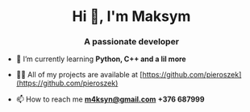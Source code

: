 <h1 align="center">Hi 👋, I'm Maksym</h1>
<h3 align="center">A passionate developer</h3>

- 🌱 I’m currently learning **Python, C++ and  a lil more**

- 👨‍💻 All of my projects are available at [https://github.com/pieroszek](https://github.com/pieroszek)

- 📫 How to reach me **m4ksyn@gmail.com** **+376 687999**
